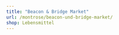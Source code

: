 ```yaml
---
title: "Beacon & Bridge Market"
url: /montrose/beacon-und-bridge-market/
shop: Lebensmittel
---
```

